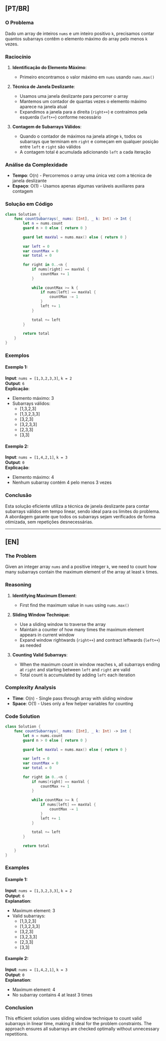 ## [PT/BR]

### O Problema

Dado um array de inteiros `nums` e um inteiro positivo `k`, precisamos contar quantos subarrays contêm o elemento máximo do array pelo menos `k` vezes.

### Raciocínio

1. **Identificação do Elemento Máximo**:
   - Primeiro encontramos o valor máximo em `nums` usando `nums.max()`

2. **Técnica de Janela Deslizante**:
   - Usamos uma janela deslizante para percorrer o array
   - Mantemos um contador de quantas vezes o elemento máximo aparece na janela atual
   - Expandimos a janela para a direita (`right++`) e contraímos pela esquerda (`left++`) conforme necessário

3. **Contagem de Subarrays Válidos**:
   - Quando o contador de máximos na janela atinge `k`, todos os subarrays que terminam em `right` e começam em qualquer posição entre `left` e `right` são válidos
   - A contagem total é acumulada adicionando `left` a cada iteração

### Análise da Complexidade

- **Tempo**: O(n) - Percorremos o array uma única vez com a técnica de janela deslizante
- **Espaço**: O(1) - Usamos apenas algumas variáveis auxiliares para contagem

### Solução em Código

```swift
class Solution {
    func countSubarrays(_ nums: [Int], _ k: Int) -> Int {
        let n = nums.count
        guard n > 0 else { return 0 }
        
        guard let maxVal = nums.max() else { return 0 }
        
        var left = 0
        var countMax = 0
        var total = 0
        
        for right in 0..<n {
            if nums[right] == maxVal {
                countMax += 1
            }
            
            while countMax >= k {
                if nums[left] == maxVal {
                    countMax -= 1
                }
                left += 1
            }
            
            total += left
        }
        
        return total
    }
}
```

### Exemplos

#### Exemplo 1:
**Input**: `nums = [1,3,2,3,3]`, `k = 2`  
**Output**: `6`  
**Explicação**:
- Elemento máximo: 3
- Subarrays válidos:
  - [1,3,2,3]
  - [1,3,2,3,3]
  - [3,2,3]
  - [3,2,3,3]
  - [2,3,3]
  - [3,3]

#### Exemplo 2:
**Input**: `nums = [1,4,2,1]`, `k = 3`  
**Output**: `0`  
**Explicação**:
- Elemento máximo: 4
- Nenhum subarray contém 4 pelo menos 3 vezes

### Conclusão

Esta solução eficiente utiliza a técnica de janela deslizante para contar subarrays válidos em tempo linear, sendo ideal para os limites do problema. A abordagem garante que todos os subarrays sejam verificados de forma otimizada, sem repetições desnecessárias.

---

## [EN]

### The Problem

Given an integer array `nums` and a positive integer `k`, we need to count how many subarrays contain the maximum element of the array at least `k` times.

### Reasoning

1. **Identifying Maximum Element**:
   - First find the maximum value in `nums` using `nums.max()`

2. **Sliding Window Technique**:
   - Use a sliding window to traverse the array
   - Maintain a counter of how many times the maximum element appears in current window
   - Expand window rightwards (`right++`) and contract leftwards (`left++`) as needed

3. **Counting Valid Subarrays**:
   - When the maximum count in window reaches `k`, all subarrays ending at `right` and starting between `left` and `right` are valid
   - Total count is accumulated by adding `left` each iteration

### Complexity Analysis

- **Time**: O(n) - Single pass through array with sliding window
- **Space**: O(1) - Uses only a few helper variables for counting

### Code Solution

```swift
class Solution {
    func countSubarrays(_ nums: [Int], _ k: Int) -> Int {
        let n = nums.count
        guard n > 0 else { return 0 }
        
        guard let maxVal = nums.max() else { return 0 }
        
        var left = 0
        var countMax = 0
        var total = 0
        
        for right in 0..<n {
            if nums[right] == maxVal {
                countMax += 1
            }
            
            while countMax >= k {
                if nums[left] == maxVal {
                    countMax -= 1
                }
                left += 1
            }
            
            total += left
        }
        
        return total
    }
}
```

### Examples

#### Example 1:
**Input**: `nums = [1,3,2,3,3]`, `k = 2`  
**Output**: `6`  
**Explanation**:
- Maximum element: 3
- Valid subarrays:
  - [1,3,2,3]
  - [1,3,2,3,3]
  - [3,2,3]
  - [3,2,3,3]
  - [2,3,3]
  - [3,3]

#### Example 2:
**Input**: `nums = [1,4,2,1]`, `k = 3`  
**Output**: `0`  
**Explanation**:
- Maximum element: 4
- No subarray contains 4 at least 3 times

### Conclusion

This efficient solution uses sliding window technique to count valid subarrays in linear time, making it ideal for the problem constraints. The approach ensures all subarrays are checked optimally without unnecessary repetitions.